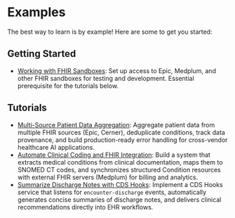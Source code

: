 # Examples

The best way to learn is by example! Here are some to get you started:

## Getting Started

- [Working with FHIR Sandboxes](./setup_fhir_sandboxes.md): Set up access to Epic, Medplum, and other FHIR sandboxes for testing and development. Essential prerequisite for the tutorials below.

## Tutorials

- [Multi-Source Patient Data Aggregation](./data_aggregation.md): Aggregate patient data from multiple FHIR sources (Epic, Cerner), deduplicate conditions, track data provenance, and build production-ready error handling for cross-vendor healthcare AI applications.
- [Automate Clinical Coding and FHIR Integration](./clinical_coding.md): Build a system that extracts medical conditions from clinical documentation, maps them to SNOMED CT codes, and synchronizes structured Condition resources with external FHIR servers (Medplum) for billing and analytics.
- [Summarize Discharge Notes with CDS Hooks](./discharge_summarizer.md): Implement a CDS Hooks service that listens for `encounter-discharge` events, automatically generates concise summaries of discharge notes, and delivers clinical recommendations directly into EHR workflows.
